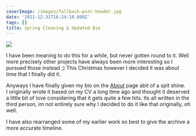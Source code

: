 ```yaml
---
coverImage: /images/fallback-post-header.jpg
date: '2011-12-31T16:24:10.000Z'
tags: []
title: Spring Cleaning & Updated Bio
---
```


![](https://mikecann.co.uk/wp-content/uploads/2007/09/about01.png)

I have been meaning to do this for a while, but never gotten round to it. Well more precisely other projects have always been more interesting so I pursued those instead ;) This Christmas however I decided it was about time that I finally did it.

<!-- more -->

Anyways I have finally given my bio on the [About](https://mikecann.co.uk/about-2/) page abit of a spit shine. I originally wrote it based on my CV a long time ago and thought it deserved a little bit of love considering that it gets quite a few hits. Its all written in the third person, im not entirely sure why I decided to do it like that originally, oh well.

I have also rearranged some of my earlier work so best to give the archive a more accurate timeline.
